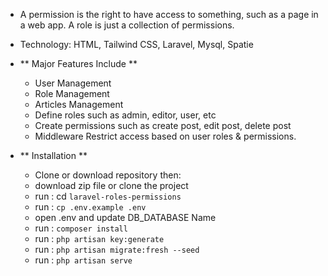 - A permission is the right to have access to something, such as a page in a web app. A role is just a collection of permissions.
  
- Technology: HTML, Tailwind CSS, Laravel, Mysql, Spatie

- ** Major Features Include **
  - User Management
  - Role Management
  - Articles Management
  - Define roles such as admin, editor, user, etc
  - Create permissions such as create post, edit post, delete post
  - Middleware Restrict access based on user roles & permissions.

- ** Installation **
  - Clone or download repository then:
  - download zip file or clone the project
  - run : cd `laravel-roles-permissions`
  - run : `cp .env.example .env`
  - open .env and update DB_DATABASE Name
  - run : `composer install`
  - run : `php artisan key:generate`
  - run : `php artisan migrate:fresh --seed`
  - run : `php artisan serve`
